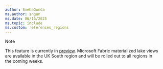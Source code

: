 ```yaml
---
author: SnehaGunda
ms.author: sngun
ms.date: 06/16/2025
ms.topic: include
ms.custom: references_regions
---
```


> [!NOTE]
> This feature is currently in [preview](../../../fundamentals/preview.md). Microsoft Fabric materialized lake views are available in the UK South region and will be rolled out to all regions in the coming weeks.

